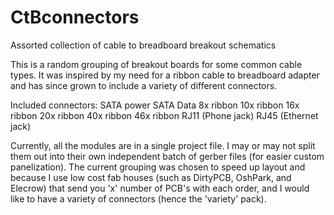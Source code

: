 # CtBconnectors
Assorted collection of cable to breadboard breakout schematics

This is a random grouping of breakout boards for some common cable types.
It was inspired by my need for a ribbon cable to breadboard adapter and has
since grown to include a variety of different connectors.

Included connectors:
  SATA power
  SATA Data
  8x ribbon
  10x ribbon
  16x ribbon
  20x ribbon
  40x ribbon
  46x ribbon
  RJ11 (Phone jack)
  RJ45 (Ethernet jack)
  
Currently, all the modules are in a single project file.  I may or may not split
them out into their own independent batch of gerber files (for easier custom panelization).
The current grouping was chosen to speed up layout and because I use low cost fab houses
(such as DirtyPCB, OshPark, and Elecrow) that send you 'x' number of PCB's with each order,
and I would like to have a variety of connectors (hence the 'variety' pack).
